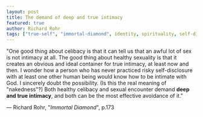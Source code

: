 ```yaml
---
layout: post
title: The demand of deep and true intimacy
featured: true
author: Richard Rohr
tags: ["true-self", "immortal-diamond", identity, spirituality, self-disclosure, intimacy, sexuality, nakedness, celibacy]
---
```


"One good thing about celibacy is that it can tell us that an awful lot of sex is not intimacy at all. The good thing about healthy sexuality is that it creates an obvious and ideal container for true intimacy, at least now and then. I wonder how a person who has never practiced risky self-disclosure with at least one other human being would know how to be intimate with God. I sincerely doubt the possibility. (Is this the real meaning of "nakedness"?) Both healthy celibacy and sexual encounter demand **deep and true intimacy**, and both can be the most effective avoidance of it."

― Richard Rohr, "_Immortal Diamond_", p.173